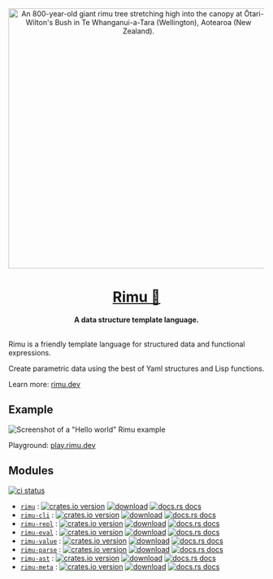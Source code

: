 <div align="center">
  <img
    src="./docs/public/rimu-tree-768x1024.jpg"
    alt="An 800-year-old giant rimu tree stretching high into the canopy at Ōtari-Wilton's Bush in Te Whanganui-a-Tara (Wellington), Aotearoa (New Zealand)."
    height="512px"
  />
</div>

<h1 align="center">
  <a href="https://rimu.dev">
    Rimu 🌱
  </a>
</h1>

<div align="center">
  <strong>
    A data structure template language.
  </strong>
</div>

<br />

Rimu is a friendly template language for structured data and functional expressions.

Create parametric data using the best of Yaml structures and Lisp functions.

Learn more: [rimu.dev](https://rimu.dev)

## Example

![Screenshot of a "Hello world" Rimu example](./screenshot.png)

Playground: [play.rimu.dev](https://play.rimu.dev/?i=bNcpBCoAgFATQqwweQ3DXohtE4EbxV8LPD31bdPs0aTMD88acpBp2sr4ATLUXcIokC2-Uriy3etPnXAbm7XM41x-Z-RkO1INK29YQY8A0UuRXYqWmMzELFrk4dTEv)

## Modules

[![ci status](https://img.shields.io/github/actions/workflow/status/ahdinosaur/rimu/rust.yml?branch=main&style=flat-square)](https://github.com/ahdinosaur/rimu/actions/workflows/rust.yml)

- [`rimu`](./rimu/) : [![crates.io version](https://img.shields.io/crates/v/rimu.svg?style=flat-square)](https://crates.io/crates/rimu) [![download](https://img.shields.io/crates/d/rimu.svg?style=flat-square)](https://crates.io/crates/rimu) [![docs.rs docs](https://img.shields.io/badge/docs-latest-blue.svg?style=flat-square)](https://docs.rs/rimu)
- [`rimu-cli`](./rimu-cli) : [![crates.io version](https://img.shields.io/crates/v/rimu-cli.svg?style=flat-square)](https://crates.io/crates/rimu-cli) [![download](https://img.shields.io/crates/d/rimu-cli.svg?style=flat-square)](https://crates.io/crates/rimu-cli) [![docs.rs docs](https://img.shields.io/badge/docs-latest-blue.svg?style=flat-square)](https://docs.rs/rimu-cli)
- [`rimu-repl`](./rimu-repl) : [![crates.io version](https://img.shields.io/crates/v/rimu-repl.svg?style=flat-square)](https://crates.io/crates/rimu-repl) [![download](https://img.shields.io/crates/d/rimu-repl.svg?style=flat-square)](https://crates.io/crates/rimu-repl) [![docs.rs docs](https://img.shields.io/badge/docs-latest-blue.svg?style=flat-square)](https://docs.rs/rimu-repl)
- [`rimu-eval`](./rimu-eval) : [![crates.io version](https://img.shields.io/crates/v/rimu-eval.svg?style=flat-square)](https://crates.io/crates/rimu-eval) [![download](https://img.shields.io/crates/d/rimu-eval.svg?style=flat-square)](https://crates.io/crates/rimu-eval) [![docs.rs docs](https://img.shields.io/badge/docs-latest-blue.svg?style=flat-square)](https://docs.rs/rimu-eval)
- [`rimu-value`](./rimu-value) : [![crates.io version](https://img.shields.io/crates/v/rimu-value.svg?style=flat-square)](https://crates.io/crates/rimu-value) [![download](https://img.shields.io/crates/d/rimu-value.svg?style=flat-square)](https://crates.io/crates/rimu-value) [![docs.rs docs](https://img.shields.io/badge/docs-latest-blue.svg?style=flat-square)](https://docs.rs/rimu-value)
- [`rimu-parse`](./rimu-parse) : [![crates.io version](https://img.shields.io/crates/v/rimu-parse.svg?style=flat-square)](https://crates.io/crates/rimu-parse) [![download](https://img.shields.io/crates/d/rimu-parse.svg?style=flat-square)](https://crates.io/crates/rimu-parse) [![docs.rs docs](https://img.shields.io/badge/docs-latest-blue.svg?style=flat-square)](https://docs.rs/rimu-parse)
- [`rimu-ast`](./rimu-ast) : [![crates.io version](https://img.shields.io/crates/v/rimu-ast.svg?style=flat-square)](https://crates.io/crates/rimu-ast) [![download](https://img.shields.io/crates/d/rimu-ast.svg?style=flat-square)](https://crates.io/crates/rimu-ast) [![docs.rs docs](https://img.shields.io/badge/docs-latest-blue.svg?style=flat-square)](https://docs.rs/rimu-ast)
- [`rimu-meta`](./rimu-meta) : [![crates.io version](https://img.shields.io/crates/v/rimu-meta.svg?style=flat-square)](https://crates.io/crates/rimu-meta) [![download](https://img.shields.io/crates/d/rimu-meta.svg?style=flat-square)](https://crates.io/crates/rimu-meta) [![docs.rs docs](https://img.shields.io/badge/docs-latest-blue.svg?style=flat-square)](https://docs.rs/rimu-meta)
